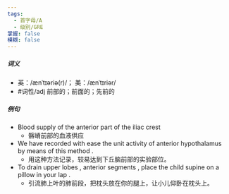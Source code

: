 ```yaml
---
tags:
  - 首字母/A
  - 级别/GRE
掌握: false
模糊: false
---
```

##### 词义
- 英：/ænˈtɪəriə(r)/； 美：/ænˈtɪriər/
- #词性/adj  前部的；前面的；先前的
##### 例句
- Blood supply of the anterior part of the iliac crest
	- 髂嵴前部的血液供应
- We have recorded with ease the unit activity of anterior hypothalamus by means of this method .
	- 用这种方法记录，较易达到下丘脑前部的实验部位。
- To drain upper lobes , anterior segments , place the child supine on a pillow in your lap .
	- 引流肺上叶的肺前段，把枕头放在你的腿上，让小儿仰卧在枕头上。
